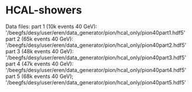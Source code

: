 # HCAL-showers

Data files:
        part 1 (10k events 40 GeV): '/beegfs/desy/user/eren/data_generator/pion/hcal_only/pion40part1.hdf5'
        part 2 (65k events 40 GeV): '/beegfs/desy/user/eren/data_generator/pion/hcal_only/pion40part2.hdf5'
        part 3 (48k events 40 GeV): '/beegfs/desy/user/eren/data_generator/pion/hcal_only/pion40part3.hdf5'
        part 4 (47k events 40 GeV): '/beegfs/desy/user/eren/data_generator/pion/hcal_only/pion40part4.hdf5'
        part 5 (68k events 40 GeV); '/beegfs/desy/user/eren/data_generator/pion/hcal_only/pion40part5.hdf5'

